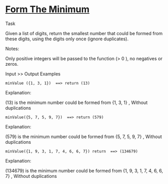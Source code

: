 # [Form The Minimum](https://www.codewars.com/kata/5ac6932b2f317b96980000ca) #

Task

Given a list of digits, return the smallest number that could be formed from these digits, using the digits only once (ignore duplicates).

Notes:

Only positive integers will be passed to the function (> 0 ), no negatives or zeros.

Input >> Output Examples

    minValue ({1, 3, 1})  ==> return (13)

Explanation:

(13) is the minimum number could be formed from {1, 3, 1} , Without duplications

    minValue({5, 7, 5, 9, 7})  ==> return (579)

Explanation:

(579) is the minimum number could be formed from {5, 7, 5, 9, 7} , Without duplications

    minValue({1, 9, 3, 1, 7, 4, 6, 6, 7}) return  ==> (134679)

Explanation:

(134679) is the minimum number could be formed from {1, 9, 3, 1, 7, 4, 6, 6, 7} , Without duplications
